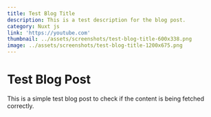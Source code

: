 ```yaml
---
title: Test Blog Title
description: This is a test description for the blog post.
category: Nuxt js
link: 'https://youtube.com'
thumbnail: ../assets/screenshots/test-blog-title-600x338.png
image: ../assets/screenshots/test-blog-title-1200x675.png
---
```


# Test Blog Post

This is a simple test blog post to check if the content is being fetched correctly.
